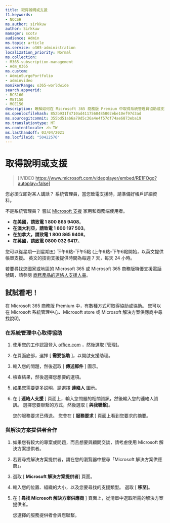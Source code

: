 ```yaml
---
title: 取得說明或支援
f1.keywords:
- NOCSH
ms.author: sirkkuw
author: Sirkkuw
manager: scotv
audience: Admin
ms.topic: article
ms.service: o365-administration
localization_priority: Normal
ms.collection:
- M365-subscription-management
- Adm_O365
ms.custom:
- AdminSurgePortfolio
- adminvideo
monikerRange: o365-worldwide
search.appverid:
- BCS160
- MET150
- MOE150
description: 瞭解如何在 Microsoft 365 商務版 Premium 中取得系統管理員協助或支援。
ms.openlocfilehash: 852b931f4710ad4117560485002ebe10ef97d3ad
ms.sourcegitcommit: 355bd51ab6a79d5c36a4e4f57df74ae6873eba19
ms.translationtype: MT
ms.contentlocale: zh-TW
ms.lasthandoff: 03/04/2021
ms.locfileid: "50422576"
---
```

# <a name="get-help-or-support"></a>取得說明或支援

> [!VIDEO https://www.microsoft.com/videoplayer/embed/RE1FOgo?autoplay=false]

您必須立即對某人講話？ 系統管理員，當您致電支援時，請準備好帳戶詳細資料。

不是系統管理員？ 嘗試 [Microsoft 支援](https://go.microsoft.com/fwlink/?linkid=860695) 家用和商務端使用者。

- **在美國，請致電 1 800 865 9408**。
- **在澳大利亞，請致電 1 800 197 503**。
- **在加拿大，請致電 1 800 865 9408**。
- **在英國，請致電 0800 032 6417**。

您可以從星期一到星期五) 下午9點–下午5點 (上午9點–下午6點開始，以英文提供帳單支援。
英文的技術支援提供時間為每週 7 天，每天 24 小時。

若要尋找您國家或地區的 Microsoft 365 或 Microsoft 365 商務版特優支援電話號碼，請參閱 [商務產品的連絡人支援人員](https://support.microsoft.com/office/32a17ca7-6fa0-4870-8a8d-e25ba4ccfd4b)。

## <a name="try-it"></a>試試看吧！

在 Microsoft 365 商務版 Premium 中，有數種方式可取得協助或協助。 您可以在 Microsoft 系統管理中心、Microsoft store 或 Microsoft 解決方案供應商中尋找說明。

### <a name="get-help-in-the-admin-center"></a>在系統管理中心取得協助

1. 使用您的工作認證登入 [office.com](https://office.com) ，然後選取 [管理]。
1. 在頁面底部，選擇 [ **需要協助** ]，以開啟支援助理。
1. 輸入您的問題，然後選取 [ **傳送郵件** ] 圖示。
1. 檢查結果，然後選擇您想要的選項。
1. 如果您需要更多説明，請選擇 **連絡人** 圖示。
1. 在 [ **連絡人支援** ] 頁面上，輸入您問題的相關資訊，然後輸入您的連絡人資訊。 選擇您要聯繫的方式，然後選取 [ **與我聯繫**]。

    您的服務要求已傳送。 您會在 [ **服務要求** ] 頁面上看到您要求的摘要。

### <a name="work-with-a-solution-provider"></a>與解決方案提供者合作

1. 如果您有較大的專案或問題，而且想要與顧問交談，請考慮使用 Microsoft 解決方案提供者。
1. 若要尋找解決方案提供者，請在您的瀏覽器中搜尋「Microsoft 解決方案供應商」。
1. 選取 [ **Microsoft 解決方案提供者**] 頁面。
1. 輸入您的位置、組織的大小，以及您要尋找的支援類型。 選取 [ **移至**]。
1. 在 [ **尋找 Microsoft 解決方案供應商** ] 頁面上，從清單中選取所需的解決方案提供者。

    您選擇的服務提供者會與您聯繫。